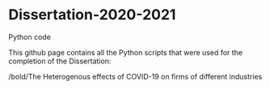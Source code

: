 # Dissertation-2020-2021
Python code

This github page contains all the Python scripts that were used for the completion of the Dissertation: 

/bold/The Heterogenous effects of COVID-19 on firms of different industries
